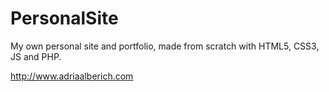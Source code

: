 # PersonalSite
My own personal site and portfolio, made from scratch with HTML5, CSS3, JS and PHP.

http://www.adriaalberich.com
